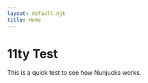 ```yaml
---
layout: default.njk
title: Home
---
```


# 11ty Test

This is a quick test to see how Nunjucks works.